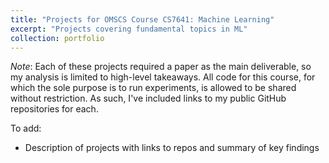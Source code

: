 ```yaml
---
title: "Projects for OMSCS Course CS7641: Machine Learning"
excerpt: "Projects covering fundamental topics in ML"
collection: portfolio
---
```


_Note_: Each of these projects required a paper as the main deliverable, so my analysis is limited to high-level takeaways. All code for this course, for which the sole purpose is to run experiments, is allowed to be shared without restriction. As such, I've included links to my public GitHub repositories for each.

To add:
* Description of projects with links to repos and summary of key findings
